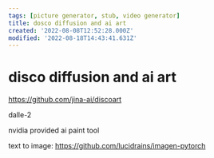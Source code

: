 ```yaml
---
tags: [picture generator, stub, video generator]
title: dosco diffusion and ai art
created: '2022-08-08T12:52:28.000Z'
modified: '2022-08-18T14:43:41.631Z'
---
```


# disco diffusion and ai art

https://github.com/jina-ai/discoart

dalle-2

nvidia provided ai paint tool

text to image:
https://github.com/lucidrains/imagen-pytorch
